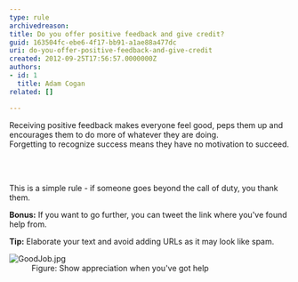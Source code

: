 ```yaml
---
type: rule
archivedreason: 
title: Do you offer positive feedback and give credit?
guid: 163504fc-ebe6-4f17-bb91-a1ae88a477dc
uri: do-you-offer-positive-feedback-and-give-credit
created: 2012-09-25T17:56:57.0000000Z
authors:
- id: 1
  title: Adam Cogan
related: []

---
```



<p class="ssw15-rteElement-P">​Receiving positive feedback makes everyone feel good,&#160;peps them up and encourages them to do more of whatever they are doing.<br>Forgetting to recognize success
                    means they have​&#160;no motivation to succeed.
                <br></p>
<br><excerpt class='endintro'></excerpt><br>
<p> This is a simple rule - if someone goes beyond the call of duty, you thank them.​​​<br></p><p>
   <b>Bonus&#58;</b> If you want to go further, you can tweet the link where you've found help from.&#160;</p><p>
   <b>Tip&#58;</b> Elaborate your text and avoid adding URLs as it may look like spam.<br></p><dl class="image"><dt>
      <img src="/PublishingImages/GoodJob.jpg" alt="GoodJob.jpg" />
   </dt><dd>Figure&#58; Show appreciation when you've got help<br></dd></dl>


